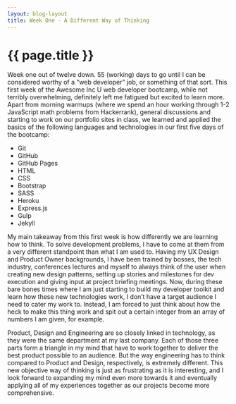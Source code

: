 ```yaml
---
layout: blog-layout
title: Week One - A Different Way of Thinking
---
```


# {{ page.title }}


Week one out of twelve down.  55 (working) days to go until I can be considered worthy of a “web developer” job, or something of that sort.  This first week of the Awesome Inc U web developer bootcamp, while not terribly overwhelming, definitely left me fatigued but excited to learn more.  Apart from morning warmups (where we spend an hour working through 1-2 JavaScript math problems from Hackerrank), general discussions and starting to work on our portfolio sites in class, we learned and applied the basics of the following languages and technologies in our first five days of the bootcamp:

<ul class="blogList">
	<li>Git</li>
	<li>GitHub</li>
	<li>GitHub Pages</li>
	<li>HTML</li>
	<li>CSS</li>
	<li>Bootstrap</li>
	<li>SASS</li>
	<li>Heroku</li>
	<li>Express.js</li>
	<li>Gulp</li>
	<li>Jekyll</li>
</ul>

My main takeaway from this first week is how differently we are learning how to think.  To solve development problems, I have to come at them from a very different standpoint than what I am used to.  Having my UX Design and Product Owner backgrounds, I have been trained by bosses, the tech industry, conferences lectures and myself to always think of the user when creating new design patterns, setting up stories and milestones for dev execution and giving input at project briefing meetings.  Now, during these bare bones times where I am just starting to build my developer toolkit and learn how these new technologies work, I don’t have a target audience I need to cater my work to.  Instead, I am forced to just think about how the heck to make this thing work and spit out a certain integer from an array of numbers I am given, for example.


Product, Design and Engineering are so closely linked in technology, as they were the same department at my last company.  Each of those three parts form a triangle in my mind that have to work together to deliver the best product possible to an audience.  But the way engineering has to think compared to Product and Design, respectively, is extremely different.  This new objective way of thinking is just as frustrating as it is interesting, and I look forward to expanding my mind even more towards it and eventually applying all of my experiences together as our projects become more comprehensive.